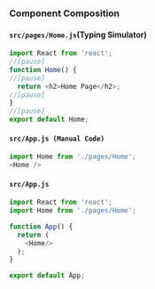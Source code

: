 ### Component Composition

#### `src/pages/Home.js`(Typing Simulator)

```js
import React from 'react';
//[pause]
function Home() {
//[pause]
  return <h2>Home Page</h2>;
//[pause]
}
//[pause]
export default Home;
```



#### `src/App.js (Manual Code)`
```js
import Home from './pages/Home';
<Home />
```

#### `src/App.js`

```js
import React from 'react';
import Home from './pages/Home';

function App() {
  return (
    <Home/>
  );
}

export default App;

```


